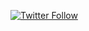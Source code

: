 [![Twitter Follow](https://img.shields.io/twitter/follow/IamJoseVarghese?style=social)](https://twitter.com/IamJoseVarghese)
